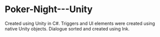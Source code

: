 # Poker-Night---Unity
Created using Unity in C#. Triggers and UI elements were created using native Unity objects. Dialogue sorted and created using Ink.
